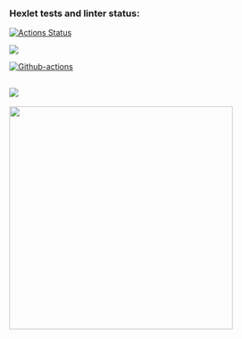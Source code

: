 ### Hexlet tests and linter status:
[![Actions Status](https://github.com/evgenpush/java-project-lvl2/workflows/hexlet-check/badge.svg)](https://github.com/evgenpush/java-project-lvl2/actions)

<a href="https://codeclimate.com/github/evgenpush/java-project-lvl2"><img src="https://api.codeclimate.com/v1/badges/a99a88d28ad37a79dbf6/maintainability" /></a>

[![Github-actions](https://github.com/evgenpush/java-project-lvl2/actions/workflows/github-actions.yml/badge.svg)](https://github.com/evgenpush/java-project-lvl2/actions/workflows/github-actions.yml)

<a href="https://codeclimate.com/github/evgenpush/java-project-lvl2/test_coverage"><img src="https://api.codeclimate.com/v1/badges/7fa9ef4c537ea4bdc49e/test_coverage" /></a>
---

<a href="https://asciinema.org/a/Fiv4QxbjH7avCNILkzjkbYXRU" target="_blank"><img src="https://asciinema.org/a/Fiv4QxbjH7avCNILkzjkbYXRU.svg" width="400"/></a>
